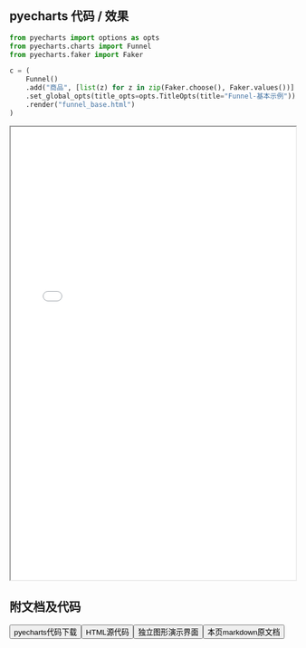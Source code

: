 
## pyecharts 代码 / 效果

```python
from pyecharts import options as opts
from pyecharts.charts import Funnel
from pyecharts.faker import Faker

c = (
    Funnel()
    .add("商品", [list(z) for z in zip(Faker.choose(), Faker.values())])
    .set_global_opts(title_opts=opts.TitleOpts(title="Funnel-基本示例"))
    .render("funnel_base.html")
)

```

<iframe width="100%" height="800px" src="/pyecharts/Funnel/funnel_base.html"></iframe>

## 附文档及代码

<a href="https://cdn.jsdelivr.net/gh/wfy-belief/python/docs/pyecharts/Funnel/funnel_base.py"><button class="mybutton">pyecharts代码下载</button></a><a href="https://cdn.jsdelivr.net/gh/wfy-belief/python/docs/pyecharts/Funnel/funnel_base.html"><button class="mybutton">HTML源代码</button></a><a href="https://python.wfyblog.cn/pyecharts/Funnel/funnel_base.html"><button class="mybutton">独立图形演示界面</button></a><a href="https://cdn.jsdelivr.net/gh/wfy-belief/python/docs/pyecharts/Funnel/funnel_base.md"><button class="mybutton">本页markdown原文档</button></a>

